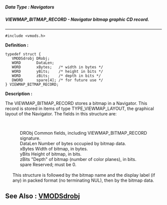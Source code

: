 ##### Data Type : Navigators
##### VIEWMAP_BITMAP_RECORD - Navigator bitmap graphic CD record.
---
```
#include <vmods.h>
```

**Definition :**
```
typedef struct {
   VMODSdrobj DRobj;
   WORD       DataLen;
   WORD       xBytes;   /* width in bytes */
   WORD       yBits;    /* height in bits */
   WORD       zBits;    /* depth in bits */
   DWORD      spare[4]; /* for future use */
} VIEWMAP_BITMAP_RECORD;
```

**Description :**

The VIEWMAP_BITMAP_RECORD stores a bitmap in a Navigator.  This record is stored in items of type TYPE_VIEWMAP_LAYOUT, the graphical layout of the Navigator.  The fields in this structure are:
<ul><br>

<ul>DRObj		Common fields, including VIEWMAP_BITMAP_RECORD signature.<br>
DataLen	Number of bytes occupied by bitmap data.<br>
xBytes		Width of bitmap, in bytes.<br>
yBits		Height of bitmap, in bits.<br>
zBits		&quot;Depth&quot; of bitmap (number of color planes), in bits.<br>
spare		Reserved;  must be 0.</ul>
<br>
This structure is followed by the bitmap name and the display label (if any) in packed format (no terminating NUL), then by the bitmap data.</ul>



**See Also :**
[VMODSdrobj](/domino-c-api-docs/reference/Data/VMODSdrobj)
---
